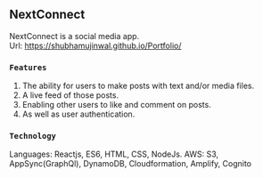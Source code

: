 ## NextConnect
NextConnect is a social media app.<br/>
Url: https://shubhamujinwal.github.io/Portfolio/

### `Features`
1. The ability for users to make posts with text and/or media files.
2. A live feed of those posts.
3. Enabling other users to like and comment on posts.
4. As well as user authentication.

### `Technology`
Languages: Reactjs, ES6, HTML, CSS, NodeJs.
AWS: S3, AppSync(GraphQl), DynamoDB, Cloudformation, Amplify, Cognito
